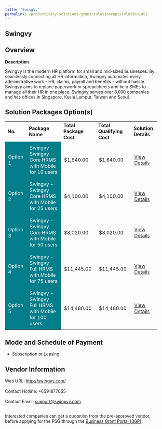 ```yaml
---
title: 'Swingvy'
permalink: /productivity-solutions-grant/solutionrepo/solution1453
---
```


## Swingvy

## Overview

**Description**

Swingvy is the modern HR platform for small and mid-sized businesses. By seamlessly connecting all HR information, Swingvy automates every administrative work - HR, claims, payroll and benefits - without hassle. Swingvy aims to replace paperwork or spreadsheets and help SMEs to manage all their HR in one place. Swingvy serves over 8,000 companies and has offices in Singapore, Kuala Lumpur, Taiwan and Seoul.

## Solution Packages Option(s)

<table>
<tr>
<td><b>No.</b></td>
<td><b>Package Name</b></td>
<td><b>Total Package Cost</b></td>
<td><b>Total Qualifying Cost</b></td>
<td><b>Solution Details</b></td>
</tr>
<tr>
<td style='padding: 10px; background-color: #037E8A; color: #FFFFFF;'>Option 1</td>
<td style='padding: 10px; background-color: #037E8A; color: #FFFFFF;'>Swingvy - Swingvy Core HRMS with Mobile for 10 users</td>
<td style='padding: 10px;'>$1,640.00</td>
<td style='padding: 10px;'>$1,640.00</td>
<td style='padding: 10px;'><a href='https://www.gobusiness.gov.sg/images/psg/Desensitised_Swingvy_Annex_3_CR_wef_28_April_2022_Part_1.pdf' target='_blank'>View Details</a></td>
</tr>
<tr>
<td style='padding: 10px; background-color: #037E8A; color: #FFFFFF;'>Option 2</td>
<td style='padding: 10px; background-color: #037E8A; color: #FFFFFF;'>Swingvy - Swingvy Core HRMS with Mobile for 25 users</td>
<td style='padding: 10px;'>$4,100.00</td>
<td style='padding: 10px;'>$4,100.00</td>
<td style='padding: 10px;'><a href='https://www.gobusiness.gov.sg/images/psg/Desensitised_Swingvy_Annex_3_CR_wef_28_April_2022_Part_2.pdf' target='_blank'>View Details</a></td>
</tr>
<tr>
<td style='padding: 10px; background-color: #037E8A; color: #FFFFFF;'>Option 3</td>
<td style='padding: 10px; background-color: #037E8A; color: #FFFFFF;'>Swingvy - Swingvy Core HRMS with Mobile for 50 users</td>
<td style='padding: 10px;'>$8,020.00</td>
<td style='padding: 10px;'>$8,020.00</td>
<td style='padding: 10px;'><a href='https://www.gobusiness.gov.sg/images/psg/Desensitised_Swingvy_Annex_3_CR_wef_28_April_2022_Part_3.pdf' target='_blank'>View Details</a></td>
</tr>
<tr>
<td style='padding: 10px; background-color: #037E8A; color: #FFFFFF;'>Option 4</td>
<td style='padding: 10px; background-color: #037E8A; color: #FFFFFF;'>Swingvy - Swingvy Full HRMS with Mobile for 75 users</td>
<td style='padding: 10px;'>$11,445.00</td>
<td style='padding: 10px;'>$11,445.00</td>
<td style='padding: 10px;'><a href='https://www.gobusiness.gov.sg/images/psg/Desensitised_Swingvy_Annex_3_CR_wef_28_April_2022_Part_4.pdf' target='_blank'>View Details</a></td>
</tr>
<tr>
<td style='padding: 10px; background-color: #037E8A; color: #FFFFFF;'>Option 5</td>
<td style='padding: 10px; background-color: #037E8A; color: #FFFFFF;'>Swingvy - Swingvy Full HRMS with Mobile for 100 users</td>
<td style='padding: 10px;'>$14,480.00</td>
<td style='padding: 10px;'>$14,480.00</td>
<td style='padding: 10px;'><a href='https://www.gobusiness.gov.sg/images/psg/Desensitised_Swingvy_Annex_3_CR_wef_28_April_2022_Part_5.pdf' target='_blank'>View Details</a></td>
</tr>
</table>

## Mode and Schedule of Payment

 - Subscription or Leasing

## Vendor Information

 Web URL: http://swingvy.com/ <br><br>Contact Hotline: +6591877655 <br><br>Contact Email: support@swingvy.com <br><br>

Interested companies can get a quotation from the pre-approved vendor, before applying for the PSG through the <a href='https://www.businessgrants.gov.sg/' target='_blank' rel='noopener'>Business Grant Portal (BGP)</a>.

<script src="/jquery/resize-tables.js"></script>
